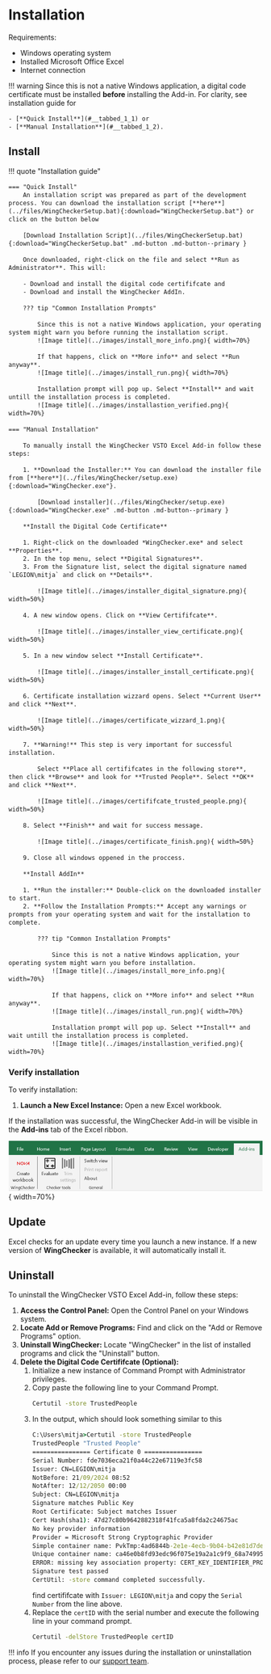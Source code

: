 # Installation

Requirements:

- Windows operating system
- Installed Microsoft Office Excel
- Internet connection

!!! warning 
    Since this is not a native Windows application, a digital code certificate must be installed **before** installing the Add-in. For clarity, see installation guide for

    - [**Quick Install**](#__tabbed_1_1) or 
    - [**Manual Installation**](#__tabbed_1_2).

## Install

!!! quote "Installation guide"

    === "Quick Install"
        An installation script was prepared as part of the development process. You can download the installation script [**here**](../files/WingCheckerSetup.bat){:download="WingCheckerSetup.bat"} or click on the button below

        [Download Installation Script](../files/WingCheckerSetup.bat){:download="WingCheckerSetup.bat" .md-button .md-button--primary }

        Once downloaded, right-click on the file and select **Run as Administrator**. This will:

        - Download and install the digital code certififcate and
        - Download and install the WingChecker AddIn.

        ??? tip "Common Installation Prompts"

            Since this is not a native Windows application, your operating system might warn you before running the installation script.
            ![Image title](../images/install_more_info.png){ width=70%}

            If that happens, click on **More info** and select **Run anyway**.
            ![Image title](../images/install_run.png){ width=70%}

            Installation prompt will pop up. Select **Install** and wait untill the installation process is completed.
            ![Image title](../images/installastion_verified.png){ width=70%}

    === "Manual Installation"

        To manually install the WingChecker VSTO Excel Add-in follow these steps:

        1. **Download the Installer:** You can download the installer file from [**here**](../files/WingChecker/setup.exe){:download="WingChecker.exe"}.

            [Download installer](../files/WingChecker/setup.exe){:download="WingChecker.exe" .md-button .md-button--primary }

        **Install the Digital Code Certificate**

        1. Right-click on the downloaded *WingChecker.exe* and select **Properties**. 
        2. In the top menu, select **Digital Signatures**. 
        3. From the Signature list, select the digital signature named `LEGION\mitja` and click on **Details**.

            ![Image title](../images/installer_digital_signature.png){ width=50%}

        4. A new window opens. Click on **View Certififcate**.

            ![Image title](../images/installer_view_certificate.png){ width=50%}

        5. In a new window select **Install Certificate**.

            ![Image title](../images/installer_install_certificate.png){ width=50%}

        6. Certificate installation wizzard opens. Select **Current User** and click **Next**.

            ![Image title](../images/certificate_wizzard_1.png){ width=50%}

        7. **Warning!** This step is very important for successful installation. 
            
            Select **Place all certififcates in the following store**, then click **Browse** and look for **Trusted People**. Select **OK** and click **Next**.

            ![Image title](../images/certififcate_trusted_people.png){ width=50%}

        8. Select **Finish** and wait for success message.

            ![Image title](../images/certificate_finish.png){ width=50%}

        9. Close all windows oppened in the proccess.

        **Install AddIn**

        1. **Run the installer:** Double-click on the downloaded installer to start.
        2. **Follow the Installation Prompts:** Accept any warnings or prompts from your operating system and wait for the installation to complete.
            
            ??? tip "Common Installation Prompts"

                Since this is not a native Windows application, your operating system might warn you before installation.
                ![Image title](../images/install_more_info.png){ width=70%}

                If that happens, click on **More info** and select **Run anyway**.
                ![Image title](../images/install_run.png){ width=70%}

                Installation prompt will pop up. Select **Install** and wait untill the installation process is completed.
                ![Image title](../images/installastion_verified.png){ width=70%}

        
### Verify installation

To verify installation:

1. **Launch a New Excel Instance:** Open a new Excel workbook.

If the installation was successful, the WingChecker Add-in will be visible in the **Add-ins** tab of the Excel ribbon.

![Image title](../images/verify_installation.png){ width=70%}

## Update

Excel checks for an update every time you launch a new instance. If a new version of **WingChecker** is available, it will automatically install it.

## Uninstall

To uninstall the WingChecker VSTO Excel Add-in, follow these steps:

1. **Access the Control Panel:** Open the Control Panel on your Windows system.
2. **Locate Add or Remove Programs:** Find and click on the "Add or Remove Programs" option.
3. **Uninstall WingChecker:** Locate "WingChecker" in the list of installed programs and click the "Uninstall" button.
4. **Delete the Digital Code Certififcate (Optional):**
    1. Initialize a new instance of Command Prompt with Administrator privileges.
    2. Copy paste the following line to your Command Prompt.
        ```bat
        Certutil -store TrustedPeople
        ```
    3. In the output, which should look something similar to this
        ```bat hl_lines="4 5"
        C:\Users\mitja>Certutil -store TrustedPeople
        TrustedPeople "Trusted People"
        ================ Certificate 0 ================
        Serial Number: fde7036eca21f0a44c22e67119e3fc58
        Issuer: CN=LEGION\mitja
        NotBefore: 21/09/2024 08:52
        NotAfter: 12/12/2050 00:00
        Subject: CN=LEGION\mitja
        Signature matches Public Key
        Root Certificate: Subject matches Issuer
        Cert Hash(sha1): 47d27c80b9642882318f41fca5a8fda2c24675ac
        No key provider information
        Provider = Microsoft Strong Cryptographic Provider
        Simple container name: PvkTmp:4ad6844b-2e1e-4ecb-9b04-b42e81d7ded2
        Unique container name: ca46e0b8fd93edc96f075e19a2a1c9f9_68a74995-8b4e-4347-8ef8-7339d1e1b982
        ERROR: missing key association property: CERT_KEY_IDENTIFIER_PROP_ID
        Signature test passed
        CertUtil: -store command completed successfully.
        ```
        find certififcate with `Issuer: LEGION\mitja` and copy the `Serial Number` from the line above.
    4. Replace the `certID` with the serial number and execute the following line in your command prompt.
        ```bat
        Certutil -delStore TrustedPeople certID
        ```
!!! info
    If you encounter any issues during the installation or uninstallation process, please refer to our [support team](../support/support.md).

